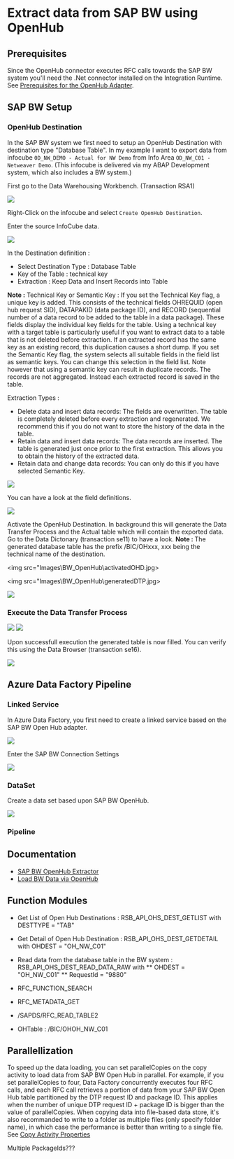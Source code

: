 # Extract data from SAP BW using OpenHub

## Prerequisites
Since the OpenHub connector executes RFC calls towards the SAP BW system you'll need the .Net connector installed on the Integration Runtime.
See [Prerequisites for the OpenHub Adapter](https://docs.microsoft.com/en-us/azure/data-factory/connector-sap-business-warehouse-open-hub#prerequisites).

## SAP BW Setup
### OpenHub Destination
In the SAP BW system we first need to setup an OpenHub Destination with destination type "Database Table". In my example I want to export data from infocube `0D_NW_DEMO - Actual for NW Demo` from Info Area `OD_NW_C01 - Netweaver Demo`.
(This infocube is delivered via my ABAP Development system, which also includes a BW system.)

First go to the Data Warehousing Workbench. (Transaction RSA1)

<img src="Images\BW_OpenHub\datawarehousingWB.jpg">

Right-Click on the infocube and select `Create OpenHub Destination`.

Enter the source InfoCube data.

<img src="Images\BW_OpenHub\createOHDestination.jpg">

In the Destination definition :
* Select Destination Type : Database Table
* Key of the Table : technical key
* Extraction : Keep Data and Insert Records into Table

<b>Note :</b>
Technical Key or Semantic Key :
If you set the Technical Key flag, a unique key is added. This consists of the technical fields OHREQUID (open hub request SID), DATAPAKID (data package ID), and RECORD (sequential number of a data record to be added to the table in a data package). These fields display the individual key fields for the table.
Using a technical key with a target table is particularly useful if you want to extract data to a table that is not deleted before extraction. If an extracted record has the same key as an existing record, this duplication causes a short dump.
If you set the Semantic Key flag, the system selects all suitable fields in the field list as semantic keys. You can change this selection in the field list. Note however that using a semantic key can result in duplicate records. The records are not aggregated. Instead each extracted record is saved in the table.

Extraction Types :
* Delete data and insert data records: The fields are overwritten. The table is completely deleted before every extraction and regenerated. We recommend this if you do not want to store the history of the data in the table.
* Retain data and insert data records: The data records are inserted. The table is generated just once prior to the first extraction. This allows you to obtain the history of the extracted data.
* Retain data and change data records: You can only do this if you have selected Semantic Key.

<img src="Images\BW_OpenHub\OHDestination.jpg">

You can have a look at the field definitions.

<img src="Images\BW_OpenHub\OHFieldDefinitions.jpg">

Activate the OpenHub Destination.
In background this will generate the Data Transfer Process and the Actual table which will contain the exported data. Go to the Data Dictonary (transaction se11) to have a look.
<b>Note : </b>The generated database table has the prefix /BIC/OHxxx, xxx being the technical name of the destination.

<img src="Images\BW_OpenHub\activatedOHD.jpg>

<img src="Images\BW_OpenHub\generatedDTP.jpg>

<img src="Images\BW_OpenHub\OHTable.jpg">

### Execute the Data Transfer Process

<img src="Images\BW_OpenHub\executeDTP.jpg">
<img src="Images\BW_OpenHub\monitorDTP.jpg">

Upon successfull execution the generated table is now filled. You can verify this using the Data Browser (transaction se16).

<img src="Images\BW_OpenHub\databrowser.jpg">


## Azure Data Factory Pipeline
### Linked Service
In Azure Data Factory, you first need to create a linked service based on the SAP BW Open Hub adapter.

<img src="Images\BW_OpenHub\adaptersOverview.jpg">

Enter the SAP BW Connection Settings

<img src="Images\BW_OpenHub\connectionSettings.jpg">

### DataSet
Create a data set based upon SAP BW OpenHub.

<img src="Images\BW_OpenHub\OHdataSet.jpg">

<!-- Note : preview data doesn't work -->

### Pipeline


## Documentation
* [SAP BW OpenHub Extractor](https://docs.microsoft.com/en-us/azure/data-factory/connector-sap-business-warehouse-open-hub)
* [Load BW Data via OpenHub](https://docs.microsoft.com/en-us/azure/data-factory/load-sap-bw-data)

## Function Modules
* Get List of Open Hub Destinations : RSB_API_OHS_DEST_GETLIST with DESTTYPE = "TAB"
* Get Detail of Open Hub Destination : RSB_API_OHS_DEST_GETDETAIL with OHDEST = "OH_NW_C01"
* Read data from the database table in the BW system : RSB_API_OHS_DEST_READ_DATA_RAW with
** OHDEST = "OH_NW_C01"
** RequestId = "9880"

* RFC_FUNCTION_SEARCH
* RFC_METADATA_GET
* /SAPDS/RFC_READ_TABLE2

* OHTable : /BIC/OHOH_NW_C01

## Parallellization
To speed up the data loading, you can set parallelCopies on the copy activity to load data from SAP BW Open Hub in parallel. For example, if you set parallelCopies to four, Data Factory concurrently executes four RFC calls, and each RFC call retrieves a portion of data from your SAP BW Open Hub table partitioned by the DTP request ID and package ID. This applies when the number of unique DTP request ID + package ID is bigger than the value of parallelCopies. When copying data into file-based data store, it's also recommanded to write to a folder as multiple files (only specify folder name), in which case the performance is better than writing to a single file.
See [Copy Activity Properties](https://docs.microsoft.com/en-us/azure/data-factory/connector-sap-business-warehouse-open-hub#copy-activity-properties)

Multiple PackageIds???

